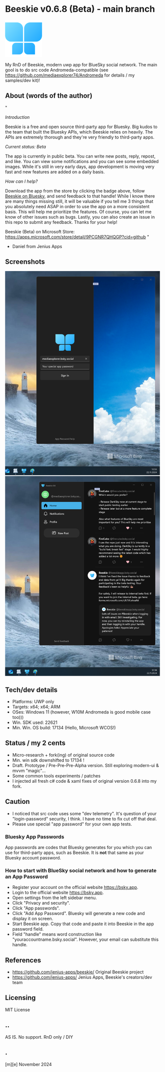 # Beeskie v0.6.8 (Beta) - main branch
![](Images/logo.png)

My RnD of Beeskie, modern uwp app for BlueSky social network.  The main gool is to do src code Andromeda-compatible (see https://github.com/mediaexplorer74/Andromeda  for details / my samples/dev kit)!
 
## About (words of the author)
"

*Introduction*

Beeskie is a free and open source third-party app for Bluesky. Big kudos to the team that built the Bluesky APIs, which Beeskie relies on heavily. The APIs are extremely thorough and they're very friendly to third-party apps. 

*Current status: Beta*

The app is currently in public beta. You can write new posts, reply, repost, and like. You can view some notifications and you can see some embedded images. While it's still in very early days, app development is moving very fast and new features are added on a daily basis. 

*How can I help?*

Download the app from the store by clicking the badge above, follow [Beeskie on Bluesky](https://bsky.app/profile/beeskieapp.bsky.social), and send feedback to that handle! While I know there are many things missing still, it will be valuable if you tell me 3 things that you absolutely need ASAP in order to use the app on a more consistent basis. This will help me prioritize the features. Of course, you can let me know of other issues such as bugs. Lastly, you can also create an issue in this repo to submit any feedback. Thanks for your help!

Beeskie (Beta) on Microsoft Store: https://apps.microsoft.com/store/detail/9PCGNR7QHQGP?cid=github
"
 - Daniel from Jenius Apps

## Screenshots
![](Images/shot01.png)
![](Images/shot02.png)


## Tech/dev details
- Platforms: UWP only
- Targets: x64; x64; ARM
- OSes: Windows 11 (however, W10M Andromeda is good mobile case too)))
- Win. SDK used: 22621 
- Min. Win. OS build: 17134 (Hello, Microsoft WCOS!) 

## Status / my 2 cents
- Micro-research + fork(ing) of original source code
- Min. win sdk downshifted to 17134 !
- Draft. Prototype / Pre-Pre-Pre-Alpha version. Still exploring modern-ui & mvvm "magic"...
- Some common tools experiments / patches
- I injected all fresh c# code & xaml fixes of original version 0.6.8 into my fork. 

## Caution
- I noticed that src code uses some "dev telemetry". It's question of your "login-password" security, I think. I have no time to fix cut off that deal. 
- Please use special "app password" for your own app tests. 

### Bluesky App Passwords

App passwords are codes that Bluesky generates for you which you can use for third-party apps, such as Beeskie. It is **not** that same as your Bluesky account password.

### How to start with BlueSky social network and how to generate an App Password

- Register your account on the official website https://bsky.app.
- Login to the official website https://bsky.app.
- Open settings from the left sidebar menu.
- Click "Privacy and security".
- Click "App passwords".
- Click "Add App Password". Bluesky will generate a new code and display it on screen. 
- Start Beeskie app. Copy that code and paste it into Beeskie in the app password field. 
- Field "handle" means word construction like "youraccountname.bsky.social". However, your email can substitute this handle.

## References
- https://github.com/jenius-apps/beeskie/ Original Beeskie project
- https://github.com/jenius-apps/ Jenius Apps, Beeskie's creators/dev team 

## Licensing
MIT License

## ..
AS IS. No support. RnD only / DIY

## .
[m][e] November 2024


